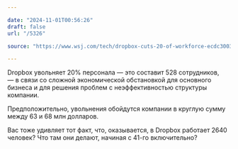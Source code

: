 ```yaml
---

date: "2024-11-01T00:56:26"
draft: false
url: "/5326"

source: "https://www.wsj.com/tech/dropbox-cuts-20-of-workforce-ecdc3003?mod=tech_lead_story"

---
```

Dropbox увольняет 20% персонала — это составит 528 сотрудников, — в связи со сложной экономической обстановкой для основного бизнеса и для решения проблем с неэффективностью структуры компании.

Предположительно, увольнения обойдутся компании в круглую сумму между 63 и 68 млн долларов. 

Вас тоже удивляет тот факт, что, оказывается, в Dropbox работает 2640 человек? Что там они делают, начиная с 41-го включительно?